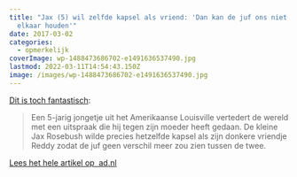```yaml
---
title: "Jax (5) wil zelfde kapsel als vriend: 'Dan kan de juf ons niet uit
  elkaar houden'"
date: 2017-03-02
categories:
  - opmerkelijk
coverImage: wp-1488473686702-e1491636537490.jpg
lastmod: 2022-03-11T14:54:43.150Z
image: /images/wp-1488473686702-e1491636537490.jpg
---
```


[Dit is toch fantastisch](http://www.ad.nl/buitenland/jax-5-wil-zelfde-kapsel-als-vriendje-dan-kan-de-juf-ons-niet-uit-elkaar-houden~aba0bd61/):

> Een 5-jarig jongetje uit het Amerikaanse Louisville vertedert de wereld met een uitspraak die hij tegen zijn moeder heeft gedaan. De kleine Jax Rosebush wilde precies hetzelfde kapsel als zijn donkere vriendje Reddy zodat de juf geen verschil meer zou zien tussen de twee.

[Lees het hele artikel op  ad.nl](http://www.ad.nl/buitenland/jax-5-wil-zelfde-kapsel-als-vriendje-dan-kan-de-juf-ons-niet-uit-elkaar-houden~aba0bd61/)
